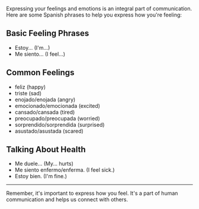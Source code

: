 Expressing your feelings and emotions is an integral part of communication. Here are some Spanish phrases to help you express how you're feeling:

## Basic Feeling Phrases

- Estoy... (I'm...)
- Me siento... (I feel...)

## Common Feelings

- feliz (happy)
- triste (sad)
- enojado/enojada (angry)
- emocionado/emocionada (excited)
- cansado/cansada (tired)
- preocupado/preocupada (worried)
- sorprendido/sorprendida (surprised)
- asustado/asustada (scared)

## Talking About Health

- Me duele... (My... hurts)
- Me siento enfermo/enferma. (I feel sick.)
- Estoy bien. (I'm fine.)

---

Remember, it's important to express how you feel. It's a part of human communication and helps us connect with others.

